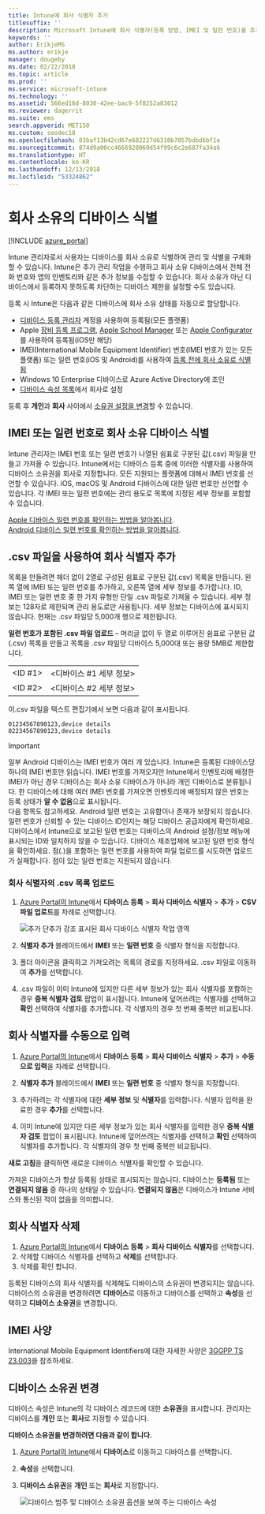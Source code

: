 ```yaml
---
title: Intune에 회사 식별자 추가
titlesuffix: ''
description: Microsoft Intune에 회사 식별자(등록 방법, IMEI 및 일련 번호)를 추가하는 방법을 알아봅니다.
keywords: ''
author: ErikjeMS
ms.author: erikje
manager: dougeby
ms.date: 02/22/2018
ms.topic: article
ms.prod: ''
ms.service: microsoft-intune
ms.technology: ''
ms.assetid: 566ed16d-8030-42ee-bac9-5f8252a83012
ms.reviewer: dagerrit
ms.suite: ems
search.appverid: MET150
ms.custom: seodec18
ms.openlocfilehash: 83baf13b42cd67e682227d6310b7057bdbd6bf1e
ms.sourcegitcommit: 874d9a00cc4666920069d54f99c6c2e687fa34a6
ms.translationtype: HT
ms.contentlocale: ko-KR
ms.lasthandoff: 12/13/2018
ms.locfileid: "53324862"
---
```

# <a name="identify-devices-as-corporate-owned"></a>회사 소유의 디바이스 식별

[!INCLUDE [azure_portal](./includes/azure_portal.md)]

Intune 관리자로서 사용자는 디바이스를 회사 소유로 식별하여 관리 및 식별을 구체화할 수 있습니다. Intune은 추가 관리 작업을 수행하고 회사 소유 디바이스에서 전체 전화 번호와 앱의 인벤토리와 같은 추가 정보를 수집할 수 있습니다. 회사 소유가 아닌 디바이스에서 등록하지 못하도록 차단하는 디바이스 제한을 설정할 수도 있습니다.

등록 시 Intune은 다음과 같은 디바이스에 회사 소유 상태를 자동으로 할당합니다.

- [디바이스 등록 관리자](device-enrollment-manager-enroll.md) 계정을 사용하여 등록됨(모든 플랫폼)
- Apple [장비 등록 프로그램](device-enrollment-program-enroll-ios.md), [Apple School Manager](apple-school-manager-set-up-ios.md) 또는 [Apple Configurator](apple-configurator-enroll-ios.md)를 사용하여 등록됨(iOS만 해당)
- IMEI(International Mobile Equipment Identifier) 번호(IMEI 번호가 있는 모든 플랫폼) 또는 일련 번호(iOS 및 Android)를 사용하여 [등록 전에 회사 소유로 식별됨](#identify-corporate-owned-devices-with-imei-or-serial-number)
- Windows 10 Enterprise 디바이스로 Azure Active Directory에 조인
- [디바이스 속성 목록](#change-device-ownership)에서 회사로 설정

등록 후 **개인**과 **회사** 사이에서 [소유권 설정을 변경](#change-device-ownership)할 수 있습니다.

## <a name="identify-corporate-owned-devices-with-imei-or-serial-number"></a>IMEI 또는 일련 번호로 회사 소유 디바이스 식별

Intune 관리자는 IMEI 번호 또는 일련 번호가 나열된 쉼표로 구분된 값(.csv) 파일을 만들고 가져올 수 있습니다. Intune에서는 디바이스 등록 중에 이러한 식별자를 사용하여 디바이스 소유권을 회사로 지정합니다. 모든 지원되는 플랫폼에 대해서 IMEI 번호를 선언할 수 있습니다. iOS, macOS 및 Android 디바이스에 대한 일련 번호만 선언할 수 있습니다. 각 IMEI 또는 일련 번호에는 관리 용도로 목록에 지정된 세부 정보를 포함할 수 있습니다.

<!-- When you upload serial numbers for corporate-owned iOS devices, they must be paired with a corporate enrollment profile. Devices must then be enrolled using either Apple’s device enrollment program (DEP) or Apple Configurator to have them appear as corporate-owned. -->

[Apple 디바이스 일련 번호를 확인하는 방법을 알아봅니다](https://support.apple.com/HT204308).<br>
[Android 디바이스 일련 번호를 확인하는 방법을 알아봅니다](https://support.google.com/store/answer/3333000).

## <a name="add-corporate-identifiers-by-using-a-csv-file"></a>.csv 파일을 사용하여 회사 식별자 추가
목록을 만들려면 헤더 없이 2열로 구성된 쉼표로 구분된 값(.csv) 목록을 만듭니다. 왼쪽 열에 IMEI 또는 일련 번호를 추가하고, 오른쪽 열에 세부 정보를 추가합니다. ID, IMEI 또는 일련 번호 중 한 가지 유형만 단일 .csv 파일로 가져올 수 있습니다. 세부 정보는 128자로 제한되며 관리 용도로만 사용됩니다. 세부 정보는 디바이스에 표시되지 않습니다. 현재는 .csv 파일당 5,000개 행으로 제한됩니다.

**일련 번호가 포함된 .csv 파일 업로드** – 머리글 없이 두 열로 이루어진 쉼표로 구분된 값(.csv) 목록을 만들고 목록을 .csv 파일당 디바이스 5,000대 또는 용량 5MB로 제한합니다.

|||
|-|-|
|&lt;ID #1&gt;|&lt;디바이스 #1 세부 정보&gt;|
|&lt;ID #2&gt;|&lt;디바이스 #2 세부 정보&gt;|

이.csv 파일을 텍스트 편집기에서 보면 다음과 같이 표시됩니다.

```
01234567890123,device details
02234567890123,device details
```

> [!IMPORTANT]
> 일부 Android 디바이스는 IMEI 번호가 여러 개 있습니다. Intune은 등록된 디바이스당 하나의 IMEI 번호만 읽습니다. IMEI 번호를 가져오지만 Intune에서 인벤토리에 배정한 IMEI가 아닌 경우 디바이스는 회사 소유 디바이스가 아니라 개인 디바이스로 분류됩니다. 한 디바이스에 대해 여러 IMEI 번호를 가져오면 인벤토리에 배정되지 않은 번호는 등록 상태가 **알 수 없음**으로 표시됩니다.<br>
>다음 항목도 참고하세요. Android 일련 번호는 고유함이나 존재가 보장되지 않습니다. 일련 번호가 신뢰할 수 있는 디바이스 ID인지는 해당 디바이스 공급자에게 확인하세요.
>디바이스에서 Intune으로 보고된 일련 번호는 디바이스의 Android 설정/정보 메뉴에 표시되는 ID와 일치하지 않을 수 있습니다. 디바이스 제조업체에 보고된 일련 번호 형식을 확인하세요.
>점(.)을 포함하는 일련 번호를 사용하여 파일 업로드를 시도하면 업로드가 실패합니다. 점이 있는 일련 번호는 지원되지 않습니다.

### <a name="upload-a-csv-list-of-corporate-identifiers"></a>회사 식별자의 .csv 목록 업로드

1. [Azure Portal의 Intune](https://portal.azure.com)에서 **디바이스 등록** > **회사 디바이스 식별자** > **추가** > **CSV 파일 업로드**를 차례로 선택합니다.

   ![추가 단추가 강조 표시된 회사 디바이스 식별자 작업 영역](./media/add-corp-id.png)

2. **식별자 추가** 블레이드에서 **IMEI** 또는 **일련 번호** 중 식별자 형식을 지정합니다.

3. 폴더 아이콘을 클릭하고 가져오려는 목록의 경로를 지정하세요. .csv 파일로 이동하여 **추가**를 선택합니다. 

4. .csv 파일이 이미 Intune에 있지만 다른 세부 정보가 있는 회사 식별자를 포함하는 경우 **중복 식별자 검토** 팝업이 표시됩니다. Intune에 덮어쓰려는 식별자를 선택하고 **확인** 선택하여 식별자를 추가합니다. 각 식별자의 경우 첫 번째 중복만 비교됩니다.

## <a name="manually-enter-corporate-identifiers"></a>회사 식별자를 수동으로 입력

1. [Azure Portal의 Intune](https://portal.azure.com)에서 **디바이스 등록** > **회사 디바이스 식별자** > **추가** > **수동으로 입력**을 차례로 선택합니다.

2. **식별자 추가** 블레이드에서 **IMEI** 또는 **일련 번호** 중 식별자 형식을 지정합니다.

3. 추가하려는 각 식별자에 대한 **세부 정보** 및 **식별자**를 입력합니다. 식별자 입력을 완료한 경우 **추가**를 선택합니다.

5. 이미 Intune에 있지만 다른 세부 정보가 있는 회사 식별자를 입력한 경우 **중복 식별자 검토** 팝업이 표시됩니다. Intune에 덮어쓰려는 식별자를 선택하고 **확인** 선택하여 식별자를 추가합니다. 각 식별자의 경우 첫 번째 중복만 비교됩니다.

**새로 고침**을 클릭하면 새로운 디바이스 식별자를 확인할 수 있습니다.

가져온 디바이스가 항상 등록됨 상태로 표시되지는 않습니다. 디바이스는 **등록됨** 또는 **연결되지 않음** 중 하나의 상태일 수 있습니다. **연결되지 않음**은 디바이스가 Intune 서비스와 통신된 적이 없음을 의미합니다.

## <a name="delete-corporate-identifiers"></a>회사 식별자 삭제

1. [Azure Portal의 Intune](https://portal.azure.com)에서 **디바이스 등록** > **회사 디바이스 식별자**를 선택합니다.
2. 삭제할 디바이스 식별자를 선택하고 **삭제**를 선택합니다.
3. 삭제를 확인 합니다.

등록된 디바이스의 회사 식별자를 삭제해도 디바이스의 소유권이 변경되지는 않습니다. 디바이스의 소유권을 변경하려면 **디바이스**로 이동하고 디바이스를 선택하고 **속성**을 선택하고 **디바이스 소유권**을 변경합니다.

## <a name="imei-specifications"></a>IMEI 사양
International Mobile Equipment Identifiers에 대한 자세한 사양은 [3GGPP TS 23.003](https://portal.3gpp.org/desktopmodules/Specifications/SpecificationDetails.aspx?specificationId=729)을 참조하세요.

## <a name="change-device-ownership"></a>디바이스 소유권 변경

디바이스 속성은 Intune의 각 디바이스 레코드에 대한 **소유권**을 표시합니다. 관리자는 디바이스를 **개인** 또는 **회사**로 지정할 수 있습니다.

**디바이스 소유권을 변경하려면 다음과 같이 합니다.**
1. [Azure Portal의 Intune](https://portal.azure.com)에서 **디바이스**로 이동하고 디바이스를 선택합니다.
2. **속성**을 선택합니다.
3. **디바이스 소유권**을 **개인** 또는 **회사**로 지정합니다.

   ![디바이스 범주 및 디바이스 소유권 옵션을 보여 주는 디바이스 속성](./media/device-properties.png)
